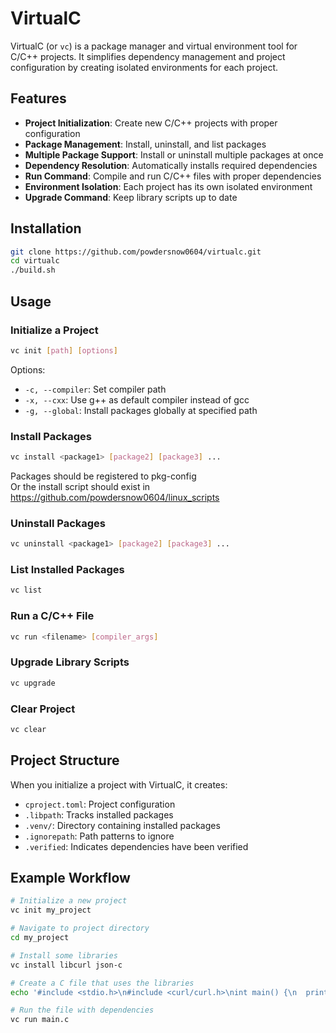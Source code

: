 # VirtualC

VirtualC (or `vc`) is a package manager and virtual environment tool for C/C++ projects. It simplifies dependency management and project configuration by creating isolated environments for each project.

## Features

- **Project Initialization**: Create new C/C++ projects with proper configuration
- **Package Management**: Install, uninstall, and list packages
- **Multiple Package Support**: Install or uninstall multiple packages at once
- **Dependency Resolution**: Automatically installs required dependencies
- **Run Command**: Compile and run C/C++ files with proper dependencies
- **Environment Isolation**: Each project has its own isolated environment
- **Upgrade Command**: Keep library scripts up to date

## Installation

```bash
git clone https://github.com/powdersnow0604/virtualc.git
cd virtualc
./build.sh
```

## Usage

### Initialize a Project

```bash
vc init [path] [options]
```

Options:
- `-c, --compiler`: Set compiler path
- `-x, --cxx`: Use g++ as default compiler instead of gcc
- `-g, --global`: Install packages globally at specified path

### Install Packages

```bash
vc install <package1> [package2] [package3] ...
```

Packages should be registered to pkg-config  
Or the install script should exist in https://github.com/powdersnow0604/linux_scripts

### Uninstall Packages

```bash
vc uninstall <package1> [package2] [package3] ...
```

### List Installed Packages

```bash
vc list
```

### Run a C/C++ File

```bash
vc run <filename> [compiler_args]
```

### Upgrade Library Scripts

```bash
vc upgrade
```

### Clear Project

```bash
vc clear
```

## Project Structure

When you initialize a project with VirtualC, it creates:
- `cproject.toml`: Project configuration
- `.libpath`: Tracks installed packages
- `.venv/`: Directory containing installed packages
- `.ignorepath`: Path patterns to ignore
- `.verified`: Indicates dependencies have been verified

## Example Workflow

```bash
# Initialize a new project
vc init my_project

# Navigate to project directory
cd my_project

# Install some libraries
vc install libcurl json-c

# Create a C file that uses the libraries
echo '#include <stdio.h>\n#include <curl/curl.h>\nint main() {\n  printf("Hello VirtualC!\\n");\n  return 0;\n}' > main.c

# Run the file with dependencies
vc run main.c
```
